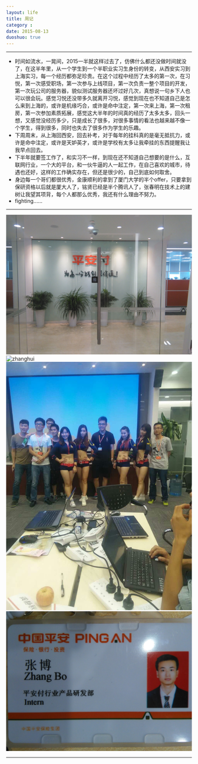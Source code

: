```yaml
---
layout: life
title: 周记
category : 
date: 2015-08-13
duoshuo: true
---
```


------------

* 时间如流水，一晃间，2015一半就这样过去了，仿佛什么都还没做时间就没了，在这半年里，从一个学生到一个半职业实习生身份的转变，从西安实习到上海实习，每一个经历都弥足珍贵。在这个过程中经历了太多的第一次，在习悦，第一次感受职场，第一次参与上线项目，第一次负责一整个项目的开发，第一次玩公司的服务器，貌似测试服务器还坏过好几次，真想说一句乡下人也可以很会玩。感觉习悦还没带多久就离开习悦，感觉到现在也不知道自己是怎么来到上海的，或许是机缘巧合，或许是命中注定，第一次来上海，第一次租房，第一次参加素质拓展，感觉这大半年的时间真的经历了太多太多，回头一想，又感觉没经历多少，只是成长了很多，对很多事情的看法也越来越不像一个学生，得到很多，同时也失去了很多作为学生的乐趣。
* 下周周末，从上海回西安，回去补考，对于每年的挂科真的是毫无抵抗力，或许是命中注定，或许是天妒英才，或许是学校有太多让我牵挂的东西提醒我让我早点回去。
* 下半年就要签工作了，和实习不一样，到现在还不知道自己想要的是什么，互联网行业，一个大的平台，和一伙牛逼的人一起工作，在自己喜欢的城市，待遇也还好，这样的工作确实存在，但还是很少的，自己到底如何取舍。
* 身边每一个哥们都很优秀，金康顺利的拿到了厦门大学的半个offer，只要拿到保研资格以后就是厦大人了，铭贤已经是半个腾讯人了，张春明在技术上的建树让我望其项背，每个人都那么优秀，我还有什么理由不努力。
* fighting......

---------------

![zhanghui](/life/hanyang/paf.jpg)
![zhanghui](/life/hanyang/paf1.jpg)
![zhanghui](/life/hanyang/paf2.jpg)
![zhanghui](/life/hanyang/paf3.jpg)

--------------
